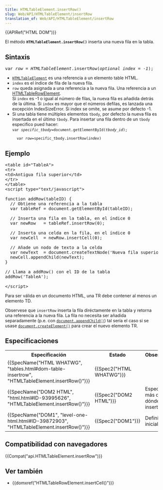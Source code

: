 ```yaml
---
title: HTMLTableElement.insertRow()
slug: Web/API/HTMLTableElement/insertRow
translation_of: Web/API/HTMLTableElement/insertRow
---
```

<div>
<div>
<div>{{APIRef("HTML DOM")}}</div>
</div>
</div>

<p>El método <strong><code>HTMLTableElement.insertRow()</code></strong> inserta una nueva fila en la tabla.</p>

<h2 id="Sintaxis">Sintaxis</h2>

<pre>var <em>row</em> = <em>HTMLTableElement</em>.insertRow(<em>optional index = -1</em>);</pre>

<ul>
 <li><a href="/en-US/docs/DOM/HTMLTableElement"><code>HTMLTableElement</code></a> es una referencia a un elemento table HTML.</li>
 <li><code>index</code> es el índice de fila de la nueva fila.</li>
 <li><code>row</code> queda asignada a una referencia a la nueva fila. Una referencia a un <a href="/en-US/docs/Web/API/HTMLTableRowElement">HTMLTableRowElement</a>.<br>
  Si <code>index</code> es -1 o igual al número de filas, la nueva fila es añadida detrás de la última. Si <code>index</code> es mayor que el números defilas, es lanzada una excepción IndexSizeError. Si index se omite, se asume por defecto -1.</li>
 <li>Si  una tabla tiene múltiples elementos <code>tbody</code>, por defecto la nueva fila es insertada en el último <code>tbody</code>. Para insertar una fila dentro de un  <code>tbody</code> especifico pued hacer:<br>
  <code>var <em>specific_tbody</em>=document.getElementById(<em>tbody_id</em>);<br>
  var <em>row</em>=specific_tbody.insertRow(<em>index</em>)</code></li>
</ul>

<h2 id="Ejemplo">Ejemplo</h2>

<pre class="brush:html">&lt;table id="TableA"&gt;
&lt;tr&gt;
&lt;td&gt;Antigua fila superior&lt;/td&gt;
&lt;/tr&gt;
&lt;/table&gt;
&lt;script type="text/javascript"&gt;

function addRow(tableID) {
  // Obtiene una referencia a la tabla
  var tableRef = document.getElementById(tableID);

  // Inserta una fila en la tabla, en el índice 0
  var newRow   = tableRef.insertRow(0);

  // Inserta una celda en la fila, en el índice 0
  var newCell  = newRow.insertCell(0);

  // Añade un nodo de texto a la celda
  var newText  = document.createTextNode('Nueva fila superior');
  newCell.appendChild(newText);
}

// Llama a addRow() con el ID de la tabla
addRow('TableA');

&lt;/script&gt;</pre>

<p>Para ser válida en un documento HTML, una TR debe contener al menos un elemento TD.</p>

<p>Observese que <code>insertRow</code> inserta la fila diréctamente en la tabla y retorna una referencia a la nueva fila. La fila no necesita ser añadida separadamente (p.e. con <code><a href="/es/docs/DOM/document.appendChild">document.appendChild()</a></code>) tal sería el caso si se usase <code><a href="/en-US/docs/DOM/document.createElement">document.createElement()</a></code> para crear el nuevo elemento TR.</p>

<h2 id="Especificaciones">Especificaciones</h2>

<table class="standard-table">
 <tbody>
  <tr>
   <th>Especificación</th>
   <th>Estado</th>
   <th>Observaciones</th>
  </tr>
  <tr>
   <td>{{SpecName("HTML WHATWG", "tables.html#dom-table-insertrow", "HTMLTableElement.insertRow()")}}</td>
   <td>{{Spec2("HTML WHATWG")}}</td>
   <td> </td>
  </tr>
  <tr>
   <td>{{SpecName("DOM2 HTML", "html.html#ID-93995626", "HTMLTableElement.insertRow()")}}</td>
   <td>{{Spec2("DOM2 HTML")}}</td>
   <td>Especificó con más detalle dónde se inserta la fila.</td>
  </tr>
  <tr>
   <td>{{SpecName("DOM1", "level-one-html.html#ID-39872903", "HTMLTableElement.insertRow()")}}</td>
   <td>{{Spec2("DOM1")}}</td>
   <td>Definición inicial</td>
  </tr>
 </tbody>
</table>

<h2 id="Compatibilidad_con_navegadores">Compatibilidad con navegadores</h2>

{{Compat("api.HTMLTableElement.insertRow")}}

<h2 id="Ver_también">Ver también</h2>

<ul>
 <li>{{domxref("HTMLTableRowElement.insertCell()")}}</li>
</ul>
